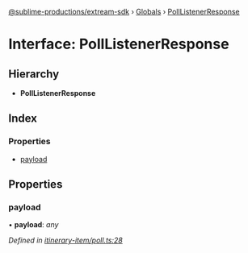 [@sublime-productions/extream-sdk](../README.md) › [Globals](../globals.md) › [PollListenerResponse](polllistenerresponse.md)

# Interface: PollListenerResponse

## Hierarchy

* **PollListenerResponse**

## Index

### Properties

* [payload](polllistenerresponse.md#payload)

## Properties

###  payload

• **payload**: *any*

*Defined in [itinerary-item/poll.ts:28](https://github.com/Extream-SaaS/ex-sdk/blob/9472f23/src/itinerary-item/poll.ts#L28)*
